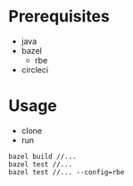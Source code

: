 # Prerequisites
- java
- bazel
  - rbe
- circleci

# Usage
- clone
- run
```
bazel build //...
bazel test //...
bazel test //... --config=rbe
```

